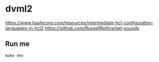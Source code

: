 # dvml2

https://www.hashicorp.com/resources/intermediate-hcl-configuration-languages-in-hcl2
https://github.com/RussellRollins/pet-sounds

## Run me
``make dev``
